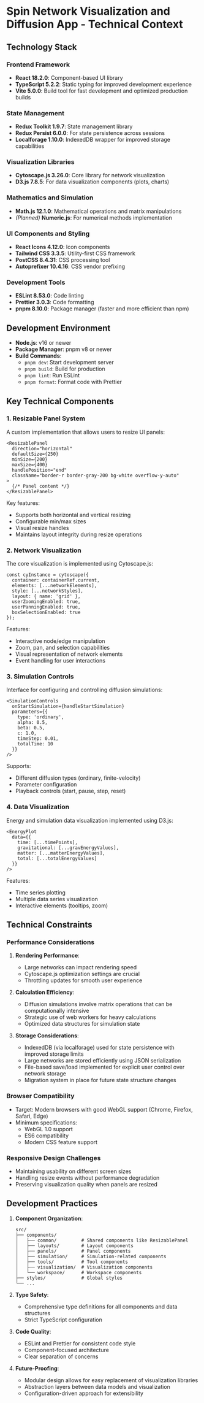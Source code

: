 # Spin Network Visualization and Diffusion App - Technical Context

## Technology Stack

### Frontend Framework
- **React 18.2.0**: Component-based UI library
- **TypeScript 5.2.2**: Static typing for improved development experience
- **Vite 5.0.0**: Build tool for fast development and optimized production builds

### State Management
- **Redux Toolkit 1.9.7**: State management library
- **Redux Persist 6.0.0**: For state persistence across sessions
- **Localforage 1.10.0**: IndexedDB wrapper for improved storage capabilities

### Visualization Libraries
- **Cytoscape.js 3.26.0**: Core library for network visualization
- **D3.js 7.8.5**: For data visualization components (plots, charts)

### Mathematics and Simulation
- **Math.js 12.1.0**: Mathematical operations and matrix manipulations
- *(Planned)* **Numeric.js**: For numerical methods implementation

### UI Components and Styling
- **React Icons 4.12.0**: Icon components
- **Tailwind CSS 3.3.5**: Utility-first CSS framework
- **PostCSS 8.4.31**: CSS processing tool
- **Autoprefixer 10.4.16**: CSS vendor prefixing

### Development Tools
- **ESLint 8.53.0**: Code linting
- **Prettier 3.0.3**: Code formatting
- **pnpm 8.10.0**: Package manager (faster and more efficient than npm)

## Development Environment

- **Node.js**: v16 or newer
- **Package Manager**: pnpm v8 or newer
- **Build Commands**:
  - `pnpm dev`: Start development server
  - `pnpm build`: Build for production
  - `pnpm lint`: Run ESLint
  - `pnpm format`: Format code with Prettier

## Key Technical Components

### 1. Resizable Panel System

A custom implementation that allows users to resize UI panels:

```tsx
<ResizablePanel 
  direction="horizontal" 
  defaultSize={250} 
  minSize={200} 
  maxSize={400}
  handlePosition="end"
  className="border-r border-gray-200 bg-white overflow-y-auto"
>
  {/* Panel content */}
</ResizablePanel>
```

Key features:
- Supports both horizontal and vertical resizing
- Configurable min/max sizes
- Visual resize handles
- Maintains layout integrity during resize operations

### 2. Network Visualization

The core visualization is implemented using Cytoscape.js:

```tsx
const cyInstance = cytoscape({
  container: containerRef.current,
  elements: [...networkElements],
  style: [...networkStyles],
  layout: { name: 'grid' },
  userZoomingEnabled: true,
  userPanningEnabled: true,
  boxSelectionEnabled: true
});
```

Features:
- Interactive node/edge manipulation
- Zoom, pan, and selection capabilities
- Visual representation of network elements
- Event handling for user interactions

### 3. Simulation Controls

Interface for configuring and controlling diffusion simulations:

```tsx
<SimulationControls
  onStartSimulation={handleStartSimulation}
  parameters={{
    type: 'ordinary',
    alpha: 0.5,
    beta: 0.5,
    c: 1.0,
    timeStep: 0.01,
    totalTime: 10
  }}
/>
```

Supports:
- Different diffusion types (ordinary, finite-velocity)
- Parameter configuration
- Playback controls (start, pause, step, reset)

### 4. Data Visualization

Energy and simulation data visualization implemented using D3.js:

```tsx
<EnergyPlot 
  data={{
    time: [...timePoints],
    gravitational: [...gravEnergyValues],
    matter: [...matterEnergyValues],
    total: [...totalEnergyValues]
  }} 
/>
```

Features:
- Time series plotting
- Multiple data series visualization
- Interactive elements (tooltips, zoom)

## Technical Constraints

### Performance Considerations

1. **Rendering Performance**:
   - Large networks can impact rendering speed
   - Cytoscape.js optimization settings are crucial
   - Throttling updates for smooth user experience

2. **Calculation Efficiency**:
   - Diffusion simulations involve matrix operations that can be computationally intensive
   - Strategic use of web workers for heavy calculations
   - Optimized data structures for simulation state

3. **Storage Considerations**:
   - IndexedDB (via localforage) used for state persistence with improved storage limits
   - Large networks are stored efficiently using JSON serialization
   - File-based save/load implemented for explicit user control over network storage
   - Migration system in place for future state structure changes

### Browser Compatibility

- Target: Modern browsers with good WebGL support (Chrome, Firefox, Safari, Edge)
- Minimum specifications:
  - WebGL 1.0 support
  - ES6 compatibility
  - Modern CSS feature support

### Responsive Design Challenges

- Maintaining usability on different screen sizes
- Handling resize events without performance degradation
- Preserving visualization quality when panels are resized

## Development Practices

1. **Component Organization**:
   ```
   src/
   ├── components/
   │   ├── common/         # Shared components like ResizablePanel
   │   ├── layouts/        # Layout components
   │   ├── panels/         # Panel components
   │   ├── simulation/     # Simulation-related components
   │   ├── tools/          # Tool components
   │   ├── visualization/  # Visualization components
   │   └── workspace/      # Workspace components
   ├── styles/             # Global styles
   └── ...
   ```

2. **Type Safety**:
   - Comprehensive type definitions for all components and data structures
   - Strict TypeScript configuration

3. **Code Quality**:
   - ESLint and Prettier for consistent code style
   - Component-focused architecture
   - Clear separation of concerns

4. **Future-Proofing**:
   - Modular design allows for easy replacement of visualization libraries
   - Abstraction layers between data models and visualization
   - Configuration-driven approach for extensibility
